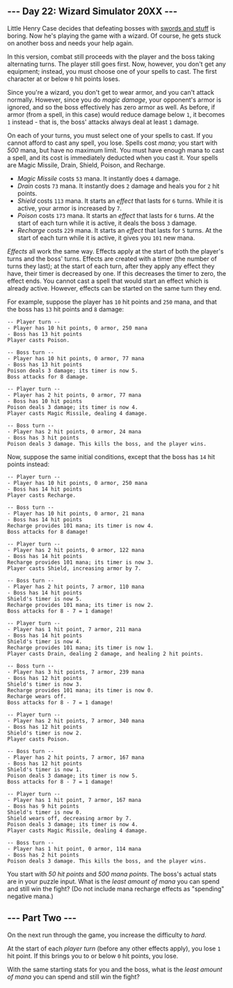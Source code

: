 ## --- Day 22: Wizard Simulator 20XX ---

Little Henry Case decides that defeating bosses with [swords and stuff](/day/21) is boring. Now he's playing the game with a <span title="Being a !@#$% Sorcerer.">wizard</span>. Of course, he gets stuck on another boss and needs your help again.

In this version, combat still proceeds with the player and the boss taking alternating turns. The player still goes first. Now, however, you don't get any equipment; instead, you must choose one of your spells to cast. The first character at or below `0` hit points loses.

Since you're a wizard, you don't get to wear armor, and you can't attack normally. However, since you do _magic damage_, your opponent's armor is ignored, and so the boss effectively has zero armor as well. As before, if armor (from a spell, in this case) would reduce damage below `1`, it becomes `1` instead - that is, the boss' attacks always deal at least `1` damage.

On each of your turns, you must select one of your spells to cast. If you cannot afford to cast any spell, you lose. Spells cost _mana_; you start with _500_ mana, but have no maximum limit. You must have enough mana to cast a spell, and its cost is immediately deducted when you cast it. Your spells are Magic Missile, Drain, Shield, Poison, and Recharge.

*   _Magic Missile_ costs `53` mana. It instantly does `4` damage.
*   _Drain_ costs `73` mana. It instantly does `2` damage and heals you for `2` hit points.
*   _Shield_ costs `113` mana. It starts an _effect_ that lasts for `6` turns. While it is active, your armor is increased by `7`.
*   _Poison_ costs `173` mana. It starts an _effect_ that lasts for `6` turns. At the start of each turn while it is active, it deals the boss `3` damage.
*   _Recharge_ costs `229` mana. It starts an _effect_ that lasts for `5` turns. At the start of each turn while it is active, it gives you `101` new mana.

_Effects_ all work the same way. Effects apply at the start of both the player's turns and the boss' turns. Effects are created with a timer (the number of turns they last); at the start of each turn, after they apply any effect they have, their timer is decreased by one. If this decreases the timer to zero, the effect ends. You cannot cast a spell that would start an effect which is already active. However, effects can be started on the same turn they end.

For example, suppose the player has `10` hit points and `250` mana, and that the boss has `13` hit points and `8` damage:

    -- Player turn --
    - Player has 10 hit points, 0 armor, 250 mana
    - Boss has 13 hit points
    Player casts Poison.

    -- Boss turn --
    - Player has 10 hit points, 0 armor, 77 mana
    - Boss has 13 hit points
    Poison deals 3 damage; its timer is now 5.
    Boss attacks for 8 damage.

    -- Player turn --
    - Player has 2 hit points, 0 armor, 77 mana
    - Boss has 10 hit points
    Poison deals 3 damage; its timer is now 4.
    Player casts Magic Missile, dealing 4 damage.

    -- Boss turn --
    - Player has 2 hit points, 0 armor, 24 mana
    - Boss has 3 hit points
    Poison deals 3 damage. This kills the boss, and the player wins.

Now, suppose the same initial conditions, except that the boss has `14` hit points instead:

    -- Player turn --
    - Player has 10 hit points, 0 armor, 250 mana
    - Boss has 14 hit points
    Player casts Recharge.

    -- Boss turn --
    - Player has 10 hit points, 0 armor, 21 mana
    - Boss has 14 hit points
    Recharge provides 101 mana; its timer is now 4.
    Boss attacks for 8 damage!

    -- Player turn --
    - Player has 2 hit points, 0 armor, 122 mana
    - Boss has 14 hit points
    Recharge provides 101 mana; its timer is now 3.
    Player casts Shield, increasing armor by 7.

    -- Boss turn --
    - Player has 2 hit points, 7 armor, 110 mana
    - Boss has 14 hit points
    Shield's timer is now 5.
    Recharge provides 101 mana; its timer is now 2.
    Boss attacks for 8 - 7 = 1 damage!

    -- Player turn --
    - Player has 1 hit point, 7 armor, 211 mana
    - Boss has 14 hit points
    Shield's timer is now 4.
    Recharge provides 101 mana; its timer is now 1.
    Player casts Drain, dealing 2 damage, and healing 2 hit points.

    -- Boss turn --
    - Player has 3 hit points, 7 armor, 239 mana
    - Boss has 12 hit points
    Shield's timer is now 3.
    Recharge provides 101 mana; its timer is now 0.
    Recharge wears off.
    Boss attacks for 8 - 7 = 1 damage!

    -- Player turn --
    - Player has 2 hit points, 7 armor, 340 mana
    - Boss has 12 hit points
    Shield's timer is now 2.
    Player casts Poison.

    -- Boss turn --
    - Player has 2 hit points, 7 armor, 167 mana
    - Boss has 12 hit points
    Shield's timer is now 1.
    Poison deals 3 damage; its timer is now 5.
    Boss attacks for 8 - 7 = 1 damage!

    -- Player turn --
    - Player has 1 hit point, 7 armor, 167 mana
    - Boss has 9 hit points
    Shield's timer is now 0.
    Shield wears off, decreasing armor by 7.
    Poison deals 3 damage; its timer is now 4.
    Player casts Magic Missile, dealing 4 damage.

    -- Boss turn --
    - Player has 1 hit point, 0 armor, 114 mana
    - Boss has 2 hit points
    Poison deals 3 damage. This kills the boss, and the player wins.

You start with _50 hit points_ and _500 mana points_. The boss's actual stats are in your puzzle input. What is the _least amount of mana_ you can spend and still win the fight? (Do not include mana recharge effects as "spending" negative mana.)


## --- Part Two ---

On the next run through the game, you increase the difficulty to _hard_.

At the start of each _player turn_ (before any other effects apply), you lose `1` hit point. If this brings you to or below `0` hit points, you lose.

With the same starting stats for you and the boss, what is the _least amount of mana_ you can spend and still win the fight?
